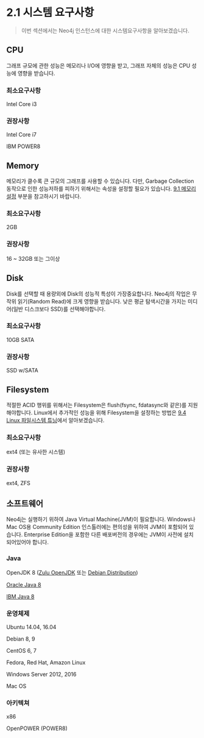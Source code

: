 # 2.1 시스템 요구사항

> 이번 섹션에서는 Neo4j 인스턴스에 대한 시스템요구사항을 알아보겠습니다.

## CPU

그래프 규모에 관한 성능은 메모리나 I/O에 영향을 받고, 그래프 자체의 성능은 CPU 성능에 영향을 받습니다.

### 최소요구사항

Intel Core i3

### 권장사항

Intel Core i7

IBM POWER8

## Memory

메모리가 클수록 큰 규모의 그래프를 사용할 수 있습니다. 다만, Garbage Collection 동작으로 인한 성능저하를 피하기 위해서는 속성을 설정할 필요가 있습니다. [9.1 메모리 설정](/chapter9/chapter9_1.md) 부분을 참고하시기 바랍니다.

### 최소요구사항

2GB

### 권장사항

16 ~ 32GB 또는 그이상

## Disk

Disk를 선택할 때 용량외에 Disk의 성능적 특성이 가장중요합니다. Neo4j의 작업은 무작위 읽기\(Random Read\)에 크게 영향을 받습니다. 낮은 평균 탐색시간을 가지는 미디어\(일반 디스크보다 SSD\)를 선택해야합니다.

### 최소요구사항

10GB SATA

### 권장사항

SSD w/SATA

## Filesystem

적절한 ACID 행위를 위해서는 Filesystem은 flush\(fsync, fdatasync와 같은\)를 지원해야합니다. Linux에서 추가적인 성능을 위해 Filesystem을 설정하는 방법은 [9.4 Linux 파일시스템 튜닝](/chapter9/chapter9_4.md)에서 알아보겠습니다.

### 최소요구사항

ext4 \(또는 유사한 시스템\)

### 권장사항

ext4, ZFS

## 소프트웨어

Neo4j는 실행하기 위하여 Java Virtual Machine\(JVM\)이 필요합니다. Windows나 Mac OS용 Community Edition 인스톨러에는 편의성을 위하여 JVM이 포함되어 있습니다. Enterprise Edition을 포함한 다른 배포버전의 경우에는 JVM이 사전에 설치되어있어야 합니다.

### Java

OpenJDK 8 \([Zulu OpenJDK](https://www.azul.com/downloads/zulu/) 또는 [Debian Distribution](http://openjdk.java.net/)\)

[Oracle Java 8](http://www.oracle.com/technetwork/java/javase/downloads/index.html)

[IBM Java 8](http://www.ibm.com/developerworks/java/jdk/)

### 운영체제

Ubuntu 14.04, 16.04

Debian 8, 9

CentOS 6, 7

Fedora, Red Hat, Amazon Linux

Windows Server 2012, 2016

Mac OS

### 아키텍쳐

x86

OpenPOWER \(POWER8\)


